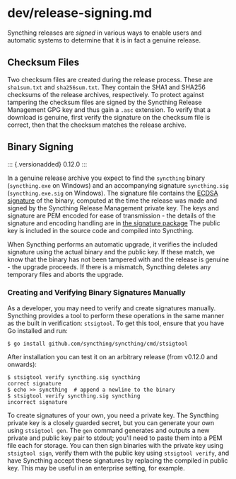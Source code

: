 # dev/release-signing.md

Syncthing releases are _signed_ in various ways to enable users and automatic systems to determine that it is in fact a genuine release.

## Checksum Files

Two checksum files are created during the release process. These are `sha1sum.txt` and `sha256sum.txt`. They contain the SHA1 and SHA256 checksums of the release archives, respectively. To protect against tampering the checksum files are signed by the Syncthing Release Management GPG key and thus gain a `.asc` extension. To verify that a download is genuine, first verify the signature on the checksum file is correct, then that the checksum matches the release archive.

## Binary Signing

::: {.versionadded} 0.12.0 :::

In a genuine release archive you expect to find the `syncthing` binary \(`syncthing.exe` on Windows\) and an accompanying signature `syncthing.sig` \(`syncthing.exe.sig` on Windows\). The signature file contains the [ECDSA signature](https://en.wikipedia.org/wiki/Elliptic_Curve_Digital_Signature_Algorithm) of the binary, computed at the time the release was made and signed by the Syncthing Release Management private key. The keys and signature are PEM encoded for ease of transmission - the details of the signature and encoding handling are in [the signature package](https://godoc.org/github.com/syncthing/syncthing/lib/signature) The public key is included in the source code and compiled into Syncthing.

When Syncthing performs an automatic upgrade, it verifies the included signature using the actual binary and the public key. If these match, we know that the binary has not been tampered with and the release is genuine - the upgrade proceeds. If there is a mismatch, Syncthing deletes any temporary files and aborts the upgrade.

### Creating and Verifying Binary Signatures Manually

As a developer, you may need to verify and create signatures manually. Syncthing provides a tool to perform these operations in the same manner as the built in verification: `stsigtool`. To get this tool, ensure that you have Go installed and run:

```text
$ go install github.com/syncthing/syncthing/cmd/stsigtool
```

After installation you can test it on an arbitrary release \(from v0.12.0 and onwards\):

```text
$ stsigtool verify syncthing.sig syncthing
correct signature
$ echo >> syncthing  # append a newline to the binary
$ stsigtool verify syncthing.sig syncthing
incorrect signature
```

To create signatures of your own, you need a private key. The Syncthing private key is a closely guarded secret, but you can generate your own using `stsigtool gen`. The `gen` command generates and outputs a new private and public key pair to stdout; you\'ll need to paste them into a PEM file each for storage. You can then sign binaries with the private key using `stsigtool sign`, verify them with the public key using `stsigtool verify`, and have Syncthing accept these signatures by replacing the compiled in public key. This may be useful in an enterprise setting, for example.

